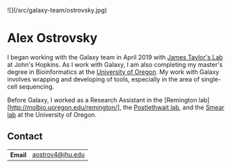 <div class='right'>![](/src/galaxy-team/ostrovsky.jpg)</div>

# Alex Ostrovsky

I began working with the Galaxy team in April 2019 with [James Taylor's Lab](http://taylorlab.org/) at John's Hopkins. As I work with Galaxy, I am also completing my master's degree in Bioinformatics at the [University of Oregon](https://bioinformatics.uoregon.edu/). My work with Galaxy involves wrapping and developing of tools, especially in the area of single-cell sequencing.

Before Galaxy, I worked as a Research Assistant in the [Remington lab][http://molbio.uoregon.edu/remington/], the [Postlethwait lab](https://ion.uoregon.edu/content/john-postlethwait), and the [Smear lab](https://ion.uoregon.edu/content/matt-smear) at the University of Oregon.

## Contact

<table>
  <tr>
    <th> Email </th>
    <td> <a href="mailto:aostrov4@jhu.edu">aostrov4@jhu.edu</a> </td>
  </tr>
</table>
